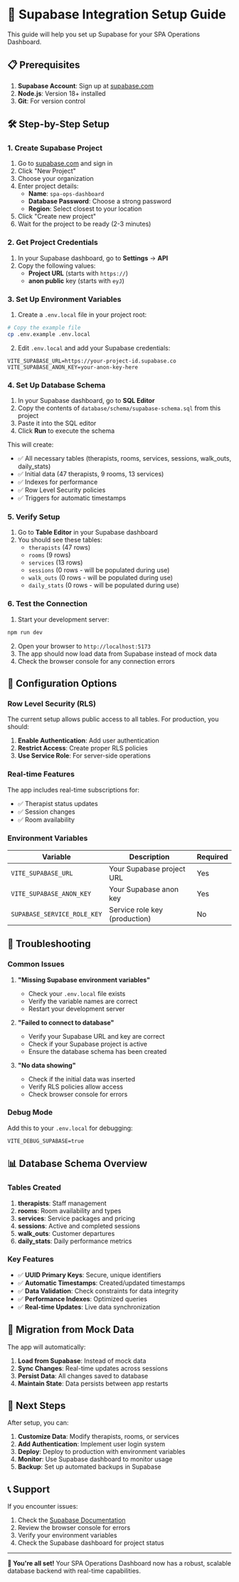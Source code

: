 # 🚀 Supabase Integration Setup Guide

This guide will help you set up Supabase for your SPA Operations Dashboard.

## 📋 Prerequisites

1. **Supabase Account**: Sign up at [supabase.com](https://supabase.com)
2. **Node.js**: Version 18+ installed
3. **Git**: For version control

## 🛠️ Step-by-Step Setup

### 1. Create Supabase Project

1. Go to [supabase.com](https://supabase.com) and sign in
2. Click "New Project"
3. Choose your organization
4. Enter project details:
   - **Name**: `spa-ops-dashboard`
   - **Database Password**: Choose a strong password
   - **Region**: Select closest to your location
5. Click "Create new project"
6. Wait for the project to be ready (2-3 minutes)

### 2. Get Project Credentials

1. In your Supabase dashboard, go to **Settings** → **API**
2. Copy the following values:
   - **Project URL** (starts with `https://`)
   - **anon public** key (starts with `eyJ`)

### 3. Set Up Environment Variables

1. Create a `.env.local` file in your project root:
```bash
# Copy the example file
cp .env.example .env.local
```

2. Edit `.env.local` and add your Supabase credentials:
```env
VITE_SUPABASE_URL=https://your-project-id.supabase.co
VITE_SUPABASE_ANON_KEY=your-anon-key-here
```

### 4. Set Up Database Schema

1. In your Supabase dashboard, go to **SQL Editor**
2. Copy the contents of `database/schema/supabase-schema.sql` from this project
3. Paste it into the SQL editor
4. Click **Run** to execute the schema

This will create:
- ✅ All necessary tables (therapists, rooms, services, sessions, walk_outs, daily_stats)
- ✅ Initial data (47 therapists, 9 rooms, 13 services)
- ✅ Indexes for performance
- ✅ Row Level Security policies
- ✅ Triggers for automatic timestamps

### 5. Verify Setup

1. Go to **Table Editor** in your Supabase dashboard
2. You should see these tables:
   - `therapists` (47 rows)
   - `rooms` (9 rows)
   - `services` (13 rows)
   - `sessions` (0 rows - will be populated during use)
   - `walk_outs` (0 rows - will be populated during use)
   - `daily_stats` (0 rows - will be populated during use)

### 6. Test the Connection

1. Start your development server:
```bash
npm run dev
```

2. Open your browser to `http://localhost:5173`
3. The app should now load data from Supabase instead of mock data
4. Check the browser console for any connection errors

## 🔧 Configuration Options

### Row Level Security (RLS)

The current setup allows public access to all tables. For production, you should:

1. **Enable Authentication**: Add user authentication
2. **Restrict Access**: Create proper RLS policies
3. **Use Service Role**: For server-side operations

### Real-time Features

The app includes real-time subscriptions for:
- ✅ Therapist status updates
- ✅ Session changes
- ✅ Room availability

### Environment Variables

| Variable | Description | Required |
|----------|-------------|----------|
| `VITE_SUPABASE_URL` | Your Supabase project URL | Yes |
| `VITE_SUPABASE_ANON_KEY` | Your Supabase anon key | Yes |
| `SUPABASE_SERVICE_ROLE_KEY` | Service role key (production) | No |

## 🚨 Troubleshooting

### Common Issues

1. **"Missing Supabase environment variables"**
   - Check your `.env.local` file exists
   - Verify the variable names are correct
   - Restart your development server

2. **"Failed to connect to database"**
   - Verify your Supabase URL and key are correct
   - Check if your Supabase project is active
   - Ensure the database schema has been created

3. **"No data showing"**
   - Check if the initial data was inserted
   - Verify RLS policies allow access
   - Check browser console for errors

### Debug Mode

Add this to your `.env.local` for debugging:
```env
VITE_DEBUG_SUPABASE=true
```

## 📊 Database Schema Overview

### Tables Created

1. **therapists**: Staff management
2. **rooms**: Room availability and types
3. **services**: Service packages and pricing
4. **sessions**: Active and completed sessions
5. **walk_outs**: Customer departures
6. **daily_stats**: Daily performance metrics

### Key Features

- ✅ **UUID Primary Keys**: Secure, unique identifiers
- ✅ **Automatic Timestamps**: Created/updated timestamps
- ✅ **Data Validation**: Check constraints for data integrity
- ✅ **Performance Indexes**: Optimized queries
- ✅ **Real-time Updates**: Live data synchronization

## 🔄 Migration from Mock Data

The app will automatically:
1. **Load from Supabase**: Instead of mock data
2. **Sync Changes**: Real-time updates across sessions
3. **Persist Data**: All changes saved to database
4. **Maintain State**: Data persists between app restarts

## 🎉 Next Steps

After setup, you can:

1. **Customize Data**: Modify therapists, rooms, or services
2. **Add Authentication**: Implement user login system
3. **Deploy**: Deploy to production with environment variables
4. **Monitor**: Use Supabase dashboard to monitor usage
5. **Backup**: Set up automated backups in Supabase

## 📞 Support

If you encounter issues:

1. Check the [Supabase Documentation](https://supabase.com/docs)
2. Review the browser console for errors
3. Verify your environment variables
4. Check the Supabase dashboard for project status

---

**🎯 You're all set!** Your SPA Operations Dashboard now has a robust, scalable database backend with real-time capabilities.
